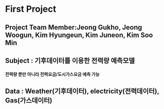 # First Project
## Project Team Member:Jeong Gukho, Jeong Woogun, Kim Hyungeun, Kim Juneon, Kim Soo Min 

## Subject : 기후데이터를 이용한 전력량 예측모델
#### 전력량 뿐만 아니라 전력요금/도시가스요금 예측 가능 

## Data : Weather(기후데이터), electricity(전력데이터), Gas(가스데이터)
###
